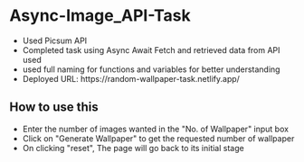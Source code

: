 <h1>Async-Image_API-Task</h1>
<ul>
  <li>Used Picsum API</li>
  <li>Completed task using Async Await Fetch and retrieved data from API used</li>
  <li>used full naming for functions and variables for better understanding</li>
  <li>Deployed URL: https://random-wallpaper-task.netlify.app/</li>
</ul>

<h2>How to use this</h2>
<ul>
  <li>Enter the number of images wanted in the "No. of Wallpaper" input box</li>
  <li>Click on "Generate Wallpaper" to get the requested number of wallpaper</li>
  <li> On clicking "reset", The page will go back to its initial stage</li>
</ul>
